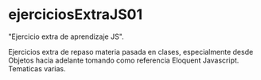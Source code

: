 # ejerciciosExtraJS01
"Ejercicio extra de aprendizaje JS".

Ejercicios extra de repaso materia pasada en clases, especialmente desde Objetos hacia adelante tomando como referencia Eloquent Javascript.
Tematicas varias.

